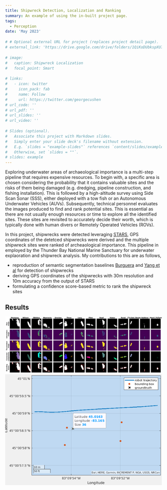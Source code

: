 ```yaml
---
title: Shipwreck Detection, Localization and Ranking
summary: An example of using the in-built project page.
tags:
  - Perception
date: 'May 2023'

# # Optional external URL for project (replaces project detail page).
# external_link: 'https://drive.google.com/drive/folders/1QiKoDUbkspXU7acjHh91cRRhuZhNsnxe'

# image:
#   caption: Shipwreck Localization
#   focal_point: Smart

# links:
#   - icon: twitter
#     icon_pack: fab
#     name: Follow
#     url: https://twitter.com/georgecushen
# url_code: ''
# url_pdf: ''
# url_slides: ''
# url_video: ''

# Slides (optional).
#   Associate this project with Markdown slides.
#   Simply enter your slide deck's filename without extension.
#   E.g. `slides = "example-slides"` references `content/slides/example-slides.md`.
#   Otherwise, set `slides = ""`.
# slides: example
---
```


Exploring underwater areas of archaeological importance is a multi-step pipeline that requires expensive resources. To begin with, a specific area is chosen considering the probability that it contains valuable sites and the risks of them being damaged (e.g. dredging, pipeline construction, and fishing installation). This is followed by a high-altitude survey using Side Scan Sonar (SSS), either deployed with a tow fish or an Autonomous Underwater Vehicles (AUVs). Subsequently, technical personnel evaluates the images produced to find and rank potential sites. This is essential as there are not usually enough resources or time to explore all the identified sites. These sites are revisited to accurately decide their worth, which is typically done with human divers or Remotely Operated Vehicles (ROVs).

In this project, shipwrecks were detected leveraging [STARS](https://arxiv.org/abs/2310.01667), GPS coordinates of the detetced shipwrecks were derived and the multiple shipwreck sites were ranked of archeaological importance. This pipeline in employed by the Thunder Bay National Marine Sanctuary for underwater explaoration and shipwreck analysis. My contributions to this are as follows,
- reproduction of semantic segmentation baselines [Burguera](https://www.mdpi.com/2077-1312/8/8/557#) and [Yang et al](https://www.frontiersin.org/articles/10.3389/fnbot.2022.928206/full) for detection of shipwrecks
- deriving GPS coordinates of the shipwrecks with 30m resolution and 10m accuracy from the output of STARS
- formulating a confidence score-based metric to rank the shipwreck sites

## Results
![screen render text](shipwreckResults.png "Bounding boxes")
![screen render text](gps.png "Shipwreck Localization")
